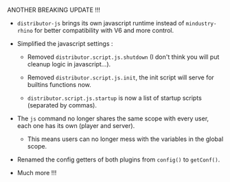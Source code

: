 ANOTHER BREAKING UPDATE !!!

- `distributor-js` brings its own javascript runtime instead of `mindustry-rhino` for better compatibility with V6 and more control.

- Simplified the javascript settings :

  - Removed `distributor.script.js.shutdown` (I don't think you will put cleanup logic in javascript...).

  - Removed `distributor.script.js.init`, the init script will serve for builtins functions now.

  - `distributor.script.js.startup` is now a list of startup scripts (separated by commas).

- The `js` command no longer shares the same scope with every user, each one has its own (player and server).

  - This means users can no longer mess with the variables in the global scope.

- Renamed the config getters of both plugins from `config()` to `getConf()`.

- Much more !!!